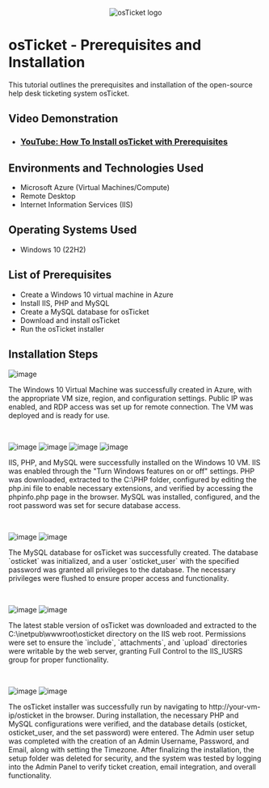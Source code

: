 <p align="center">
<img src="https://i.imgur.com/Clzj7Xs.png" alt="osTicket logo"/>
</p>

<h1>osTicket - Prerequisites and Installation</h1>
This tutorial outlines the prerequisites and installation of the open-source help desk ticketing system osTicket.<br />


<h2>Video Demonstration</h2>

- ### [YouTube: How To Install osTicket with Prerequisites](https://www.youtube.com)

<h2>Environments and Technologies Used</h2>

- Microsoft Azure (Virtual Machines/Compute)
- Remote Desktop
- Internet Information Services (IIS)
  
<h2>Operating Systems Used </h2>

- Windows 10</b> (22H2)

<h2>List of Prerequisites</h2>

- Create a Windows 10 virtual machine in Azure
- Install IIS, PHP and MySQL
- Create a MySQL database for osTicket
- Download and install osTicket
- Run the osTicket installer

<h2>Installation Steps</h2>


![image](https://github.com/user-attachments/assets/5235455c-130b-43d3-9615-51a1cae68b2a)



<p>
The Windows 10 Virtual Machine was successfully created in Azure, with the appropriate VM size, region, and configuration settings. Public IP was enabled, and RDP access was set up for remote connection. The VM was deployed and is ready for use.  
</p>
<br />

![image](https://github.com/user-attachments/assets/30558d99-3f6c-4633-97fb-d845d4c1efd0)
![image](https://github.com/user-attachments/assets/be0dfbf0-ac84-483f-9fa8-d94de27e11d3)
![image](https://github.com/user-attachments/assets/119b37e9-3a84-4991-9f54-8cb9458dd5be)
![image](https://github.com/user-attachments/assets/064df8b4-5f5e-4f82-b8e3-a3903ba68b45)

</p>
<p>
IIS, PHP, and MySQL were successfully installed on the Windows 10 VM. IIS was enabled through the "Turn Windows features on or off" settings. PHP was downloaded, extracted to the C:\PHP folder, configured by editing the php.ini file to enable necessary extensions, and verified by accessing the phpinfo.php page in the browser. MySQL was installed, configured, and the root password was set for secure database access.
</p>
<br />

![image](https://github.com/user-attachments/assets/ef17dc1e-394-456d-aed5-ecae3cb14ffa)
![image](https://github.com/user-attachments/assets/07832b07-a589-415e-b508-282f3591b029)

</p>
<p>
The MySQL database for osTicket was successfully created. The database `osticket` was initialized, and a user `osticket_user` with the specified password was granted all privileges to the database. The necessary privileges were flushed to ensure proper access and functionality.

</p>
<br />

![image](https://github.com/user-attachments/assets/d6fa2ebb-80e0-410b-9a49-9187f96e76ed)
![image](https://github.com/user-attachments/assets/9fa8f92a-4f62-4d92-ad56-127c4bc56f7a)


</p>
<p>
The latest stable version of osTicket was downloaded and extracted to the C:\inetpub\wwwroot\osticket directory on the IIS web root. Permissions were set to ensure the `include`, `attachments`, and `upload` directories were writable by the web server, granting Full Control to the IIS_IUSRS group for proper functionality.

</p>
<br />

![image](https://github.com/user-attachments/assets/c1ad9db6-fe35-48f6-8072-c6c3688e4a43)
![image](https://github.com/user-attachments/assets/1df63fd6-d332-452b-8129-5ad2332a3c2b)


</p>
<p>
The osTicket installer was successfully run by navigating to http://your-vm-ip/osticket in the browser. During installation, the necessary PHP and MySQL configurations were verified, and the database details (osticket, osticket_user, and the set password) were entered. The Admin user setup was completed with the creation of an Admin Username, Password, and Email, along with setting the Timezone. After finalizing the installation, the setup folder was deleted for security, and the system was tested by logging into the Admin Panel to verify ticket creation, email integration, and overall functionality.
</p>
<br />



</p>
<p>

</p>
<br />




